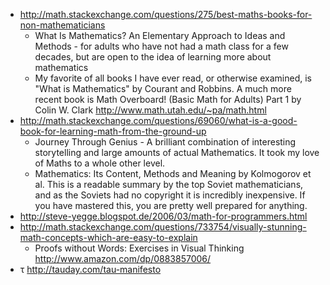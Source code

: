 - http://math.stackexchange.com/questions/275/best-maths-books-for-non-mathematicians
  - What Is Mathematics? An Elementary Approach to Ideas and Methods - for adults who have not had a math class for a few decades, but are open to the idea of learning more about mathematics
  - My favorite of all books I have ever read, or otherwise examined, is "What is Mathematics" by Courant and Robbins. A much more recent book is Math Overboard! (Basic Math for Adults) Part 1 by Colin W. Clark http://www.math.utah.edu/~pa/math.html
- http://math.stackexchange.com/questions/69060/what-is-a-good-book-for-learning-math-from-the-ground-up
  - Journey Through Genius - A brilliant combination of interesting storytelling and large amounts of actual Mathematics. It took my love of Maths to a whole other level.
  - Mathematics: Its Content, Methods and Meaning by Kolmogorov et al. This is a readable summary by the top Soviet mathematicians, and as the Soviets had no copyright it is incredibly inexpensive. If you have mastered this, you are pretty well prepared for anything.
- http://steve-yegge.blogspot.de/2006/03/math-for-programmers.html
- http://math.stackexchange.com/questions/733754/visually-stunning-math-concepts-which-are-easy-to-explain
  - Proofs without Words: Exercises in Visual Thinking http://www.amazon.com/dp/0883857006/
- τ http://tauday.com/tau-manifesto
